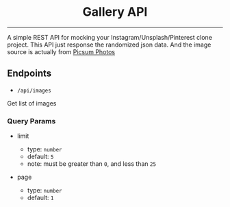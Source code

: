 <h1 align="center">Gallery API</h1>

<hr>

A simple REST API for mocking your Instagram/Unsplash/Pinterest clone project. This API just response the randomized json data. And the image source is actually from [Picsum Photos](https://picsum.photos)

## Endpoints

- `/api/images`

Get list of images

### Query Params

- limit
  - type: `number`
  - default: `5`
  - note: must be greater than `0`, and less than `25`

- page
  - type: `number`
  - default: `1`
